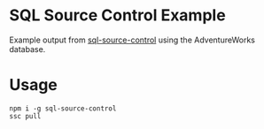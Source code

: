 # SQL Source Control Example
Example output from [sql-source-control](https://github.com/justinlettau/sql-source-control) using the AdventureWorks database.

# Usage
```
npm i -g sql-source-control
ssc pull
```
